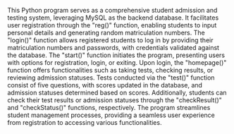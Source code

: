 This Python program serves as a comprehensive student admission and testing system, leveraging MySQL as the backend database. It facilitates user registration through the "reg()" function, enabling students to input personal details and generating random matriculation numbers. The "login()" function allows registered students to log in by providing their matriculation numbers and passwords, with credentials validated against the database. The "start()" function initiates the program, presenting users with options for registration, login, or exiting. Upon login, the "homepage()" function offers functionalities such as taking tests, checking results, or reviewing admission statuses. Tests conducted via the "test()" function consist of five questions, with scores updated in the database, and admission statuses determined based on scores. Additionally, students can check their test results or admission statuses through the "checkResult()" and "checkStatus()" functions, respectively. The program streamlines student management processes, providing a seamless user experience from registration to accessing various functionalities.
